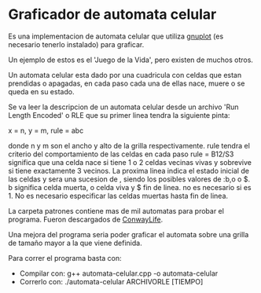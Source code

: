 # Graficador de automata celular

Es una implementacion de automata celular que utiliza [gnuplot](http://gnuplot.info/) (es necesario tenerlo instalado) para graficar.

Un ejemplo de estos es el 'Juego de la Vida', pero existen de muchos otros.


Un automata celular esta dado por una cuadricula con celdas que estan prendidas o apagadas, en cada paso cada una de ellas nace, muere o se queda en su estado.

Se va leer la descripcion de un automata celular desde un archivo 'Run Length Encoded' o RLE que su primer linea tendra la siguiente pinta:

x = n, y = m, rule = abc

donde n y m son el ancho y alto de la grilla respectivamente. rule tendra el criterio del comportamiento de las celdas en cada paso rule = B12/S3 significa
que una celda nace si tiene 1 o 2 celdas vecinas vivas y sobrevive si tiene exactamente 3 vecinos.
La proxima linea indica el estado inicial de las celdas y sera una sucesion de <numero><tag>, siendo los posibles valores de <tag>:b,o o $.
b significa celda muerta, o celda viva y $ fin de linea. <numero> no es necesario si es 1. No es necesario especificar las celdas muertas hasta fin de linea.

La carpeta patrones contiene mas de mil automatas para probar el programa. Fueron descargados de [ConwayLife](http://www.conwaylife.com/).

Una mejora del programa seria poder graficar el automata sobre una grilla de tamaño mayor a la que viene definida.

Para correr el programa basta con:
* Compilar con: g++ automata-celular.cpp -o automata-celular
* Correrlo con: ./automata-celular ARCHIVORLE [TIEMPO]
